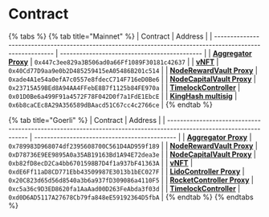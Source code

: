 # Contract

{% tabs %}
{% tab title="Mainnet" %}
| Contract                                                                                                   | Address                                      |
| ---------------------------------------------------------------------------------------------------------- | -------------------------------------------- |
| [**Aggregator Proxy**](https://etherscan.io/address/0x447c3ee829a3B506ad0a66Ff1089F30181c42637#code)       | `0x447c3ee829a3B506ad0a66Ff1089F30181c42637` |
| [**vNFT**](https://etherscan.io/address/0x40Cd77D9aa9e0b2D485259415eA05486B201c514#code)                   | `0x40Cd77D9aa9e0b2D485259415eA05486B201c514` |
| [**NodeRewardVault Proxy**](https://etherscan.io/address/0xade4A1e54a0efA7c0557e8fdecC714F716eD0Be6#code)  | `0xade4A1e54a0efA7c0557e8fdecC714F716eD0Be6` |
| [**NodeCapitalVault Proxy**](https://etherscan.io/address/0x23715A59BEd8A94AA4FFebE8B7f1125b84FE970a#code) | `0x23715A59BEd8A94AA4FFebE8B7f1125b84FE970a` |
| [**TimelockController**](https://etherscan.io/address/0x01D0Be6a499F91a4572F78F042D0f7a1FdE1EbcE#code)     | `0x01D0Be6a499F91a4572F78F042D0f7a1FdE1EbcE` |
| [**KingHash multisig**](https://etherscan.io/address/0x6b8caCEc8A29A356589dBAacd51C67cc4c2766ce#code)      | `0x6b8caCEc8A29A356589dBAacd51C67cc4c2766ce` |
{% endtab %}

{% tab title="Goerli" %}
| Contract                                                                                                          | Address                                      |
| ----------------------------------------------------------------------------------------------------------------- | -------------------------------------------- |
| [**Aggregator Proxy**](https://goerli.etherscan.io/address/0x789983D968074df2395608700C561D4AD959f189#code)       | `0x789983D968074df2395608700C561D4AD959f189` |
| [**NodeRewardVault Proxy**](https://goerli.etherscan.io/address/0xD78736E9EE9895A0a35AB19163Bd1A94E72dea3e#code)  | `0xD78736E9EE9895A0a35AB19163Bd1A94E72dea3e` |
| [**NodeCapitalVault Proxy**](https://goerli.etherscan.io/address/0xb82fD8ecD2Ca4bb6701598B7D4f1a937bF41363A#code) | `0xb82fD8ecD2Ca4bb6701598B7D4f1a937bF41363A` |
| [**vNFT**](https://goerli.etherscan.io/address/0xdE6Ff11aD8CD771Ebb43509987E3013b1bEC027F#code)                   | `0xdE6Ff11aD8CD771Ebb43509987E3013b1bEC027F` |
| [**LidoController Proxy**](https://goerli.etherscan.io/address/0x20C823d65d56d8540a3b6a937fD309086a4110F5#code)   | `0x20C823d65d56d8540a3b6a937fD309086a4110F5` |
| [**RocketController Proxy**](https://goerli.etherscan.io/address/0xc5a36c9D3ED8620fa1AaAad00D263FeAbda3f03d#code) | `0xc5a36c9D3ED8620fa1AaAad00D263FeAbda3f03d` |
| [**TimelockController**](https://goerli.etherscan.io/address/0xd0D6AD5117A27678Cb79fa848eE59192364D5fbA#code)     | `0xd0D6AD5117A27678Cb79fa848eE59192364D5fbA` |
{% endtab %}
{% endtabs %}
